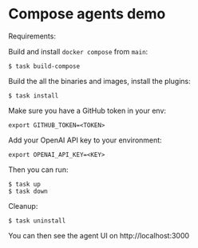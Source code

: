 # Compose agents demo

Requirements:

Build and install `docker compose` from `main`:

```console
$ task build-compose
```

Build the all the binaries and images, install the plugins:

```console
$ task install
```

Make sure you have a GitHub token in your env:

```console
export GITHUB_TOKEN=<TOKEN>
```

Add your OpenAI API key to your environment:

```console
export OPENAI_API_KEY=<KEY>
```

Then you can run:

```console
$ task up
$ task down
```

Cleanup:

```console
$ task uninstall
```

You can then see the agent UI on http://localhost:3000
